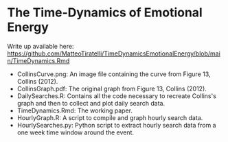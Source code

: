 # The Time-Dynamics of Emotional Energy

Write up available here: https://github.com/MatteoTiratelli/TimeDynamicsEmotionalEnergy/blob/main/TimeDynamics.Rmd

- CollinsCurve.png: An image file containing the curve from Figure 13, Collins (2012).
- CollinsGraph.pdf: The original graph from Figure 13, Collins (2012).
- DailySearches.R: Contains all the code necessary to recreate Collins's graph and then to collect and plot daily search data.
- TimeDynamics.Rmd: The working paper.
- HourlyGraph.R: A script to compile and graph hourly search data.
- HourlySearches.py: Python script to extract hourly search data from a one week time window around the event.

